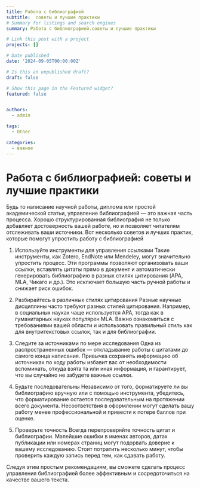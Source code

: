 ```yaml
---
title: Работа с библиографией
subtitle:  советы и лучшие практики
# Summary for listings and search engines
summary: Работа с библиографией.советы и лучшие практики

# Link this post with a project
projects: []

# Date published
date: '2024-09-05T00:00:00Z'

# Is this an unpublished draft?
draft: false

# Show this page in the Featured widget?
featured: false


authors:
  - admin

tags:
  - Other

categories:
  - важное
---
```

# Работа с библиографией: советы и лучшие практики
Будь то написание научной работы, диплома или простой академической статьи, управление библиографией — это важная часть процесса. Хорошо структурированная библиография не только добавляет достоверность вашей работе, но и позволяет читателям отслеживать ваши источники. Вот несколько советов и лучших практик, которые помогут упростить работу с библиографией



1. Используйте инструменты для управления ссылками
Такие инструменты, как Zotero, EndNote или Mendeley, могут значительно упростить процесс. Эти программы позволяют организовать ваши ссылки, вставлять цитаты прямо в документ и автоматически генерировать библиографию в разных стилях цитирования (APA, MLA, Чикаго и др.). Это исключает большую часть ручной работы и снижает риск ошибок.

2. Разбирайтесь в различных стилях цитирования
Разные научные дисциплины часто требуют разных стилей цитирования. Например, в социальных науках чаще используется APA, тогда как в гуманитарных науках популярен MLA. Важно ознакомиться с требованиями вашей области и использовать правильный стиль как для внутритекстовых ссылок, так и для библиографии.

3. Следите за источниками по мере исследования
Одна из распространенных ошибок — откладывание работы с цитатами до самого конца написания. Привычка сохранять информацию об источниках по ходу работы избавит вас от необходимости вспоминать, откуда взята та или иная информация, и гарантирует, что вы случайно не забудете важные ссылки.

4. Будьте последовательны
Независимо от того, форматируете ли вы библиографию вручную или с помощью инструмента, убедитесь, что форматирование остается последовательным на протяжении всего документа. Несоответствия в оформлении могут сделать вашу работу менее профессиональной и привести к потере баллов при оценке.

5. Проверьте точность
Всегда перепроверяйте точность цитат и библиографии. Малейшие ошибки в именах авторов, датах публикации или номерах страниц могут подорвать доверие к вашему исследованию. Стоит потратить несколько минут, чтобы проверить каждую запись перед тем, как сдавать работу.

Следуя этим простым рекомендациям, вы сможете сделать процесс управления библиографией более эффективным и сосредоточиться на качестве вашего текста.
